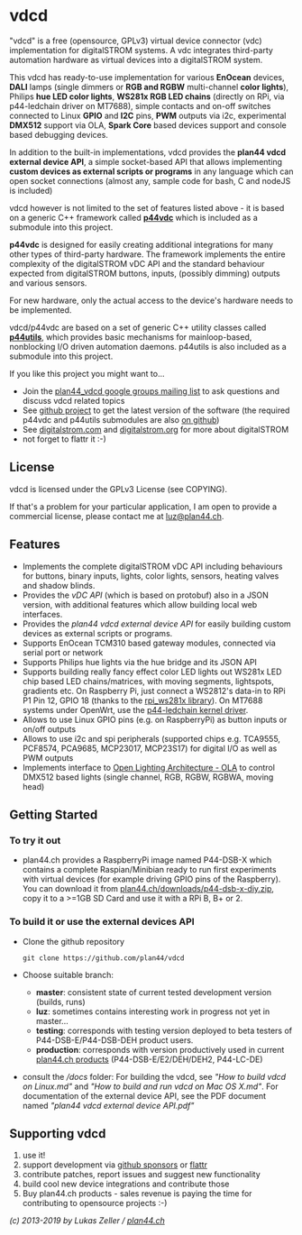 
vdcd
====

"vdcd" is a free (opensource, GPLv3) virtual device connector (vdc) implementation for digitalSTROM systems.
A vdc integrates third-party automation hardware as virtual devices into a digitalSTROM system.

This vdcd has ready-to-use implementation for various **EnOcean** devices, **DALI** lamps (single dimmers or **RGB and RGBW** multi-channel **color lights**), Philips **hue LED color lights**,
**WS281x RGB LED chains** (directly on RPi, via p44-ledchain driver on MT7688), simple contacts and on-off switches connected to Linux **GPIO** and **I2C** pins, **PWM** outputs via i2c, experimental **DMX512** support via OLA, **Spark Core** based devices support and console based debugging devices.

In addition to the built-in implementations, vdcd provides the **plan44 vdcd external device API**, a simple socket-based API that allows implementing **custom devices as external scripts or programs** in any language which can open socket connections (almost any, sample code for bash, C and nodeJS is included)

vdcd however is not limited to the set of features listed above - it is based on a generic C++ framework called [**p44vdc**](https://github.com/plan44/p44vdc) which is included as a submodule into this project.

**p44vdc** is designed for easily creating additional integrations for many other types of third-party hardware. The framework implements the entire complexity of the digitalSTROM vDC API and the standard behaviour expected from digitalSTROM buttons, inputs, (possibly dimming) outputs and various sensors.

For new hardware, only the actual access to the device's hardware needs to be implemented.

vdcd/p44vdc are based on a set of generic C++ utility classes called [**p44utils**](https://github.com/plan44/p44utils), which provides basic mechanisms for mainloop-based, nonblocking I/O driven automation daemons. p44utils is also included as a submodule into this project.


If you like this project you might want to...

- Join the [plan44_vdcd google groups mailing list](https://groups.google.com/forum/#!forum/plan44_vdcd) to ask questions and discuss vdcd related topics
- See [github project](https://github.com/plan44/vdcd) to get the latest version of the software (the required p44vdc and p44utils submodules are also [on github](https://github.com/plan44))
- See [digitalstrom.com](http://www.digitalstrom.com) and [digitalstrom.org](http://www.digitalstrom.org) for more about digitalSTROM
- not forget to flattr it :-)


License
-------

vdcd is licensed under the GPLv3 License (see COPYING).

If that's a problem for your particular application, I am open to provide a commercial license, please contact me at [luz@plan44.ch](mailto:luz@plan44.ch).


Features
--------
- Implements the complete digitalSTROM vDC API including behaviours for buttons, binary inputs, lights, color lights, sensors, heating valves and shadow blinds.
- Provides the *vDC API* (which is based on protobuf) also in a JSON version, with additional features which allow building local web interfaces.
- Provides the *plan44 vdcd external device API* for easily building custom devices as external scripts or programs.
- Supports EnOcean TCM310 based gateway modules, connected via serial port or network
- Supports Philips hue lights via the hue bridge and its JSON API
- Supports building really fancy effect color LED lights out WS281x LED chip based LED chains/matrices, with moving segments, lightspots, gradients etc.
  On Raspberry Pi, just connect a WS2812's data-in to RPi P1 Pin 12, GPIO 18 (thanks to the [rpi_ws281x library](https://github.com/richardghirst/rpi_ws281x.git)).
  On MT7688 systems under OpenWrt, use the [p44-ledchain kernel driver](https://github.com/plan44/plan44-feed/tree/master/p44-ledchain). 
- Allows to use Linux GPIO pins (e.g. on RaspberryPi) as button inputs or on/off outputs
- Allows to use i2c and spi peripherals (supported chips e.g. TCA9555, PCF8574, PCA9685, MCP23017, MCP23S17) for digital I/O as well as PWM outputs
- Implements interface to [Open Lighting Architecture - OLA](http://www.openlighting.org/) to control DMX512 based lights (single channel, RGB, RGBW, RGBWA, moving head)

Getting Started
---------------

### To try it out

- plan44.ch provides a RaspberryPi image named P44-DSB-X which contains a complete Raspian/Minibian ready to run first experiments with virtual devices (for example driving GPIO pins of the Raspberry). You can download it from [plan44.ch/downloads/p44-dsb-x-diy.zip](https://plan44.ch/downloads/p44-dsb-x-diy.zip), copy it to a >=1GB SD Card and use it with a RPi B, B+ or 2.

### To build it or use the external devices API

- Clone the github repository

    `git clone https://github.com/plan44/vdcd`

- Choose suitable branch:
  - **master**: consistent state of current tested development version (builds, runs)
  - **luz**: sometimes contains interesting work in progress not yet in master...
  - **testing**: corresponds with testing version deployed to beta testers of P44-DSB-E/P44-DSB-DEH product users.
  - **production**: corresponds with version productively used in current [plan44.ch products](https://plan44.ch/automation/digitalstrom.php) (P44-DSB-E/E2/DEH/DEH2, P44-LC-DE)

- consult the */docs* folder: For building the vdcd, see *"How to build vdcd on Linux.md"* and *"How to build and run vdcd on Mac OS X.md"*. For documentation of the external device API, see the PDF document named *"plan44 vdcd external device API.pdf"*


Supporting vdcd
---------------

1. use it!
2. support development via [github sponsors](https://github.com/sponsors/plan44) or [flattr](https://flattr.com/@luz)
3. contribute patches, report issues and suggest new functionality
4. build cool new device integrations and contribute those
5. Buy plan44.ch products - sales revenue is paying the time for contributing to opensource projects :-)

*(c) 2013-2019 by Lukas Zeller / [plan44.ch](http://www.plan44.ch/automation)*







